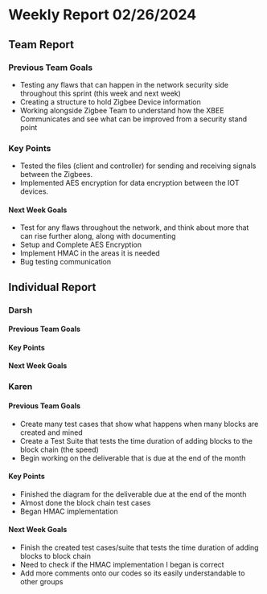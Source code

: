 # Weekly Report 02/26/2024


## Team Report

### Previous Team Goals
- Testing any flaws that can happen in the network security side throughout this sprint (this week and next week)
- Creating a structure to hold Zigbee Device information
- Working alongside Zigbee Team to understand how the XBEE Communicates and see what can be improved from a security stand point


### Key Points
- Tested the files (client and controller) for sending and receiving signals between the Zigbees.
- Implemented AES encryption for data encryption between the IOT devices.


#### Next Week Goals
- Test for any flaws throughout the network, and think about more that can rise further along, along with documenting
- Setup and Complete AES Encryption
- Implement HMAC in the areas it is needed
- Bug testing communication



## Individual Report

### Darsh

#### Previous Team Goals


#### Key Points


#### Next Week Goals




### Karen

#### Previous Team Goals
- Create many test cases that show what happens when many blocks are created and mined
- Create a Test Suite that tests the time duration of adding blocks to the block chain (the speed)
- Begin working on the deliverable that is due at the end of the month


#### Key Points
- Finished the diagram for the deliverable due at the end of the month
- Almost done the block chain test cases
- Began HMAC implementation 


#### Next Week Goals
- Finish the created test cases/suite that tests the time duration of adding blocks to block chain
- Need to check if the HMAC implementation I began is correct
- Add more comments onto our codes so its easily understandable to other groups
  
